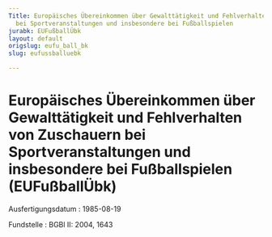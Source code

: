 ```yaml
---
Title: Europäisches Übereinkommen über Gewalttätigkeit und Fehlverhalten von Zuschauern
  bei Sportveranstaltungen und insbesondere bei Fußballspielen
jurabk: EUFußballÜbk
layout: default
origslug: eufu_ball_bk
slug: eufussballuebk

---
```


# Europäisches Übereinkommen über Gewalttätigkeit und Fehlverhalten von Zuschauern bei Sportveranstaltungen und insbesondere bei Fußballspielen (EUFußballÜbk)

Ausfertigungsdatum
:   1985-08-19

Fundstelle
:   BGBl II: 2004, 1643

